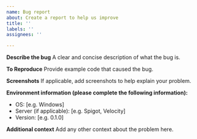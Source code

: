 ```yaml
---
name: Bug report
about: Create a report to help us improve
title: ''
labels: ''
assignees: ''

---
```


**Describe the bug**
A clear and concise description of what the bug is.

**To Reproduce**
Provide example code that caused the bug.

**Screenshots**
If applicable, add screenshots to help explain your problem.

**Environment information (please complete the following information):**

- OS: [e.g. Windows]
- Server (if applicable): [e.g. Spigot, Velocity]
- Version: [e.g. 0.1.0]

**Additional context**
Add any other context about the problem here.
